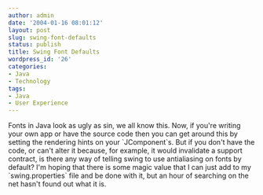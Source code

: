 ```yaml
---
author: admin
date: '2004-01-16 08:01:12'
layout: post
slug: swing-font-defaults
status: publish
title: Swing Font Defaults
wordpress_id: '26'
categories:
- Java
- Technology
tags:
- Java
- User Experience
---
```


Fonts in Java look as ugly as sin, we all know this. Now, if you're
writing your own app or have the source code then you can get around
this by setting the rendering hints on your \`JComponent\`s. But if you
don't have the code, or can't alter it because, for example, it would
invalidate a support contract, is there any way of telling swing to use
antialiasing on fonts by default? I'm hoping that there is some magic
value that I can just add to my \`swing.properties\` file and be done
with it, but an hour of searching on the net hasn't found out what it
is.
